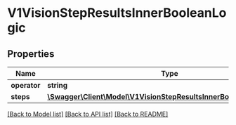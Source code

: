 # V1VisionStepResultsInnerBooleanLogic

## Properties
Name | Type | Description | Notes
------------ | ------------- | ------------- | -------------
**operator** | **string** |  | [optional] 
**steps** | [**\Swagger\Client\Model\V1VisionStepResultsInnerBooleanLogicSteps[]**](V1VisionStepResultsInnerBooleanLogicSteps.md) |  | [optional] 

[[Back to Model list]](../README.md#documentation-for-models) [[Back to API list]](../README.md#documentation-for-api-endpoints) [[Back to README]](../README.md)


